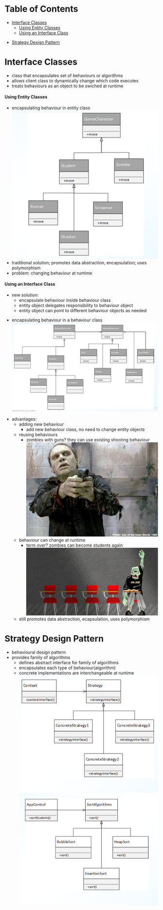 # Table of Contents
* [Interface Classes](#interclass)
    - [Using Entity Classes](#entityclass)
    - [Using an Interface Class](#usinginterclass)
- [Strategy Design Pattern](#strategy)

# Interface Classes <a name="interclass"></a>
* class that encapsulates set of behaviours or algorithms
* allows client class to dynamically change which code executes
* treats behaviours as an object to be swiched at runtime

#### Using Entity Classes <a name="entityclass"></a>
* encapsulating behaviour in entity class
![Entity Class Diagram](Images/entity-class.png)
* traditional solution; promotes data abstraction, encapsulation; uses polymorphism
* problem: changing behaviour at runtime

#### Using an Interface Class <a name="usinginterclass"></a>
* new solution:
    - encapsulate behaviour inside behaviour class
    - entity object delegates responsibility to behaviour object
    - entity object can point to different behaviour objects as needed
- encapsulating behaviour in a behaviour class
![Behaviour Class Diagram](Images/behaviour-class.png)
* advantages:
    - adding new behaviour
        - add new behaviour class, no need to change entity objects
    - reusing behaviours
        - zombies with guns? they can use existing shooting behaviour
        ![](Images/zombie-gun.jpg)
    - behaviour can change at runtime
        - term over? zombies can become students again
        ![](Images/ZombieCollege.jpg)
    - still promotes data abstraction, ecapsulation, uses polymorphism

# Strategy Design Pattern <a name="strategy"></a>
* behavioural design pattern
* provides family of algorithms
    - defines abstract interface for family of algorithms
    - encapsulates each type of behaviour(algorithm)
    - concrete implementations are interchangeable at runtime
![Abstract Strategy](Images/strategy.png) ![Concrete Strategy](Images/strategy-concrete.png)
